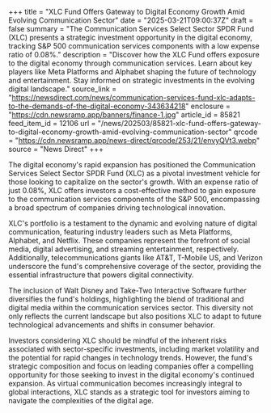 +++
title = "XLC Fund Offers Gateway to Digital Economy Growth Amid Evolving Communication Sector"
date = "2025-03-21T09:00:37Z"
draft = false
summary = "The Communication Services Select Sector SPDR Fund (XLC) presents a strategic investment opportunity in the digital economy, tracking S&P 500 communication services components with a low expense ratio of 0.08%."
description = "Discover how the XLC Fund offers exposure to the digital economy through communication services. Learn about key players like Meta Platforms and Alphabet shaping the future of technology and entertainment. Stay informed on strategic investments in the evolving digital landscape."
source_link = "https://newsdirect.com/news/communication-services-fund-xlc-adapts-to-the-demands-of-the-digital-economy-343634218"
enclosure = "https://cdn.newsramp.app/banners/finance-1.jpg"
article_id = 85821
feed_item_id = 12106
url = "/news/202503/85821-xlc-fund-offers-gateway-to-digital-economy-growth-amid-evolving-communication-sector"
qrcode = "https://cdn.newsramp.app/news-direct/qrcode/253/21/envyQVt3.webp"
source = "News Direct"
+++

<p>The digital economy's rapid expansion has positioned the Communication Services Select Sector SPDR Fund (XLC) as a pivotal investment vehicle for those looking to capitalize on the sector's growth. With an expense ratio of just 0.08%, XLC offers investors a cost-effective method to gain exposure to the communication services components of the S&P 500, encompassing a broad spectrum of companies driving technological innovation.</p><p>XLC's portfolio is a testament to the dynamic and evolving nature of digital communication, featuring industry leaders such as Meta Platforms, Alphabet, and Netflix. These companies represent the forefront of social media, digital advertising, and streaming entertainment, respectively. Additionally, telecommunications giants like AT&T, T-Mobile US, and Verizon underscore the fund's comprehensive coverage of the sector, providing the essential infrastructure that powers digital connectivity.</p><p>The inclusion of Walt Disney and Take-Two Interactive Software further diversifies the fund's holdings, highlighting the blend of traditional and digital media within the communication services sector. This diversity not only reflects the current landscape but also positions XLC to adapt to future technological advancements and shifts in consumer behavior.</p><p>Investors considering XLC should be mindful of the inherent risks associated with sector-specific investments, including market volatility and the potential for rapid changes in technology trends. However, the fund's strategic composition and focus on leading companies offer a compelling opportunity for those seeking to invest in the digital economy's continued expansion. As virtual communication becomes increasingly integral to global interactions, XLC stands as a strategic tool for investors aiming to navigate the complexities of the digital age.</p>